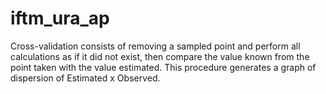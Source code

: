 # iftm_ura_ap
Cross-validation consists of removing a
sampled point and perform all calculations as
if it did not exist, then compare the value
known from the point taken with the value
estimated. This procedure generates a graph of
dispersion of Estimated x Observed.
